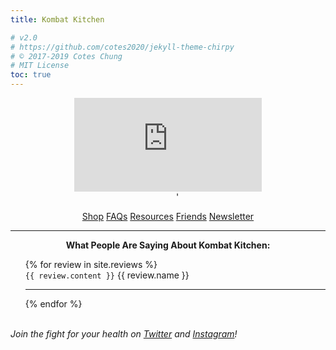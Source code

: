 ```yaml
---
title: Kombat Kitchen

# v2.0
# https://github.com/cotes2020/jekyll-theme-chirpy
# © 2017-2019 Cotes Chung
# MIT License
toc: true
---
```


<style>
.expando {
  display: none;
}
.expando:target {
  display: block;
}
</style>

<p style="text-align: center">
  <iframe src="https://docs.google.com/presentation/d/e/2PACX-1vQxFU6ZmWySBILvTqktuvgcCAbu9YPy354K8QlZ10EJ7_-cLxOLT7fxQP8rg1jKB_56smODg-kOdmn3/embed?start=false&loop=false&delayms=3000" frameborder="0" width="auto" height="auto" allowfullscreen="true" mozallowfullscreen="true" webkitallowfullscreen="true"></iframe>
  <br>
  <a href="https://www.facebook.com/Kombat-Kitchen-634691730500703" style="margin-left: 2%"><i class="fab fa-2x fa-facebook"></i></a>
  <a href="https://twitter.com/carnivorebjj" style="margin-left: 2%"><i class="fab fa-2x fa-twitter"></i></a>
  <a href="https://instagram.com/savagezen" style="margin-left: 2%"><i class="fab fa-2x fa-instagram"></i></a>
  <a href="https://youtube.com/c/AustinHaedicke" style="margin-left: 2%"><i class="fab fa-2x fa-youtube"></i></a>'
  <a href="https://linkedin.com/in/AustinHaedicke" style="margin-left: 2%"><i class="fab fa-2x fa-linkedin"></i></a>
</p>

<div style="text-align: center">
  <a href="#products" class="btn">Shop</a>
  <a href="#faq" class="btn">FAQs</a>
  <a href="#resources" class="btn">Resources</a>
  <a href="/tabs/about/#affiliates" class="btn">Friends</a>
  <a href="https://mailchi.mp/fdac34cf1d9c/kombat-kitchen-registration" class="btn">Newsletter</a>
</div>

<hr>

<ul id="faq" class="expando" style="list-style-type: none; text-align: center">
    <iframe src="https://docs.google.com/presentation/d/e/2PACX-1vTf5Qb-xM_oTt3KmeNGqEfQdSTXKEu-Sxb4OGJhRfSiXSkx63H53px53nXNUv2XLGUU3iaBpTI6A7Xk/embed?start=false&loop=false&delayms=3000" frameborder="0" width="auto" height="auto" allowfullscreen="true" mozallowfullscreen="true" webkitallowfullscreen="true"></iframe>
</ul>

<ul id="products" class="expando" style="list-style-type: none">
  {% for product in site.products %}
      <a href="{{ product.buy_now }}"><img src="{{ product.img }}" title="Buy Now" style="float: right; width: 20%; height: auto; margin-left: 2%"></a>
      <p><strong style="margin-left: 2%">{{ product.name }}</strong></p>
      <p>{{ product.content }}</p>
      {% if product.type == "program" %}
        <p style="text-align: right">
          <a href="{{ product.buy_now }}" title="Buy Direct on SendOwl ${{ product.price }}">
            Buy Now:  <i class="fas fa-2x fa-file-download" style="margin-left: 1%; margin-right: 1%"></i>
          </a>
          <a href="{{ product.amazon }}" title="Buy on Amazon Kindle"><i class="fab fa-2x fa-amazon" style="margin-right: 1%"></i></a>
          <a href="https://play.google.com/strore/books" title="Coming Soon!"><i class="fab fa-2x fa-google-play"></i></a>
        </p>
      {% else %}
        <p style="text-align: right">
          <a href="{{ product.buy_now }}" title="${{ product.price }}">
            Buy Now <i class="fa fa-2x fa-credit-card" style="margin-right: 1%"></i>
          </a>
        </p>
      {% endif %}
      <hr>
  {% endfor %}
</ul>

<ul id="resources" class="expando" style="list-style-type: none">
  {% for resource in site.resources %}
        <a href="{{ resource.link }}"><img src="{{ resource.img }}" style="float: right; width: 20%; height:25% ; margin-left: 2%"></a>
        <p style="margin-bottom: 20%">
            <strong><a href="{{ resource.link }}">{{ resource.name }}</a></strong>
            <br>
            <i>by {{ resource.author }}</i>
            <br>
            {{ resource.type }}
        </p>
        <hr>
  {% endfor %}
</ul>

<p style="text-align: center">
  <strong>What People Are Saying About Kombat Kitchen:</strong>
  <br>
    <ul style="list-style-type: none">
      {% for review in site.reviews %}
        <li>
          <code>{{ review.content }}</code>
          {{ review.name }}
          <hr>
        </li>
      {% endfor %}
    </ul>
  <br>
  <i>Join the fight for your health on <a href="https://twitter.com/search?q=kombatkitchen&src=typed_query&f=live">Twitter</a> and <a href="https://www.instagram.com/explore/tags/kombatkitchen/">Instagram</a>!</i>
</p>
